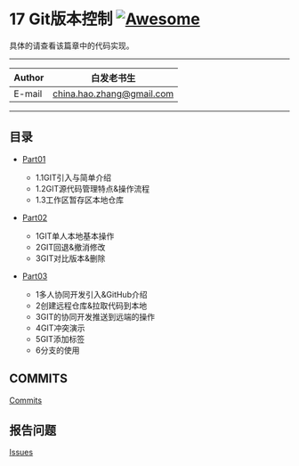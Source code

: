 # 17 Git版本控制 [![Awesome](https://cdn.rawgit.com/sindresorhus/awesome/d7305f38d29fed78fa85652e3a63e154dd8e8829/media/badge.svg)](https://github.com/sindresorhus/awesome)

具体的请查看该篇章中的代码实现。
****
	
|Author|白发老书生|
|---|---
|E-mail|china.hao.zhang@gmail.com

****


<h2 id="catalog">目录</h2>

* [Part01](#Part01)
    * 1.1GIT引入与简单介绍
    * 1.2GIT源代码管理特点&操作流程
    * 1.3工作区暂存区本地仓库
   

* [Part02](#Part02)
    * 1GIT单人本地基本操作
    * 2GIT回退&撤消修改
    * 3GIT对比版本&删除
    
* [Part03](#Part03)
    * 1多人协同开发引入&GitHub介绍
    * 2创建远程仓库&拉取代码到本地
    * 3GIT的协同开发推送到远端的操作
    * 4GIT冲突演示
    * 5GIT添加标签
    * 6分支的使用


## COMMITS

[Commits](https://github.com/HaoZhang95/PythonAndMachineLearning/commits/master)

## 报告问题

[Issues](https://github.com/HaoZhang95/PythonAndMachineLearning/issues)

